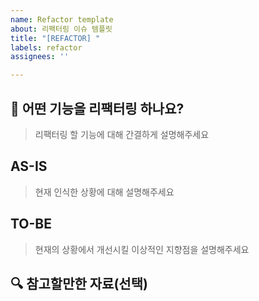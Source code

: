 ```yaml
---
name: Refactor template
about: 리팩터링 이슈 템플릿
title: "[REFACTOR] "
labels: refactor
assignees: ''

---
```


## 📌 어떤 기능을 리팩터링 하나요?
> 리팩터링 할 기능에 대해 간결하게 설명해주세요

## AS-IS
> 현재 인식한 상황에 대해 설명해주세요
>
## TO-BE
> 현재의 상황에서 개선시킬 이상적인 지향점을 설명해주세요

## 🔍 참고할만한 자료(선택)